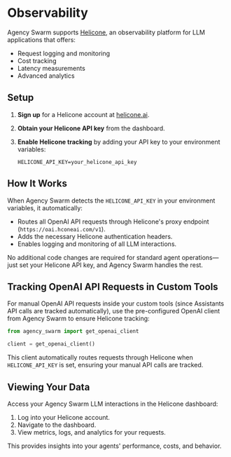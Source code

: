 # Observability

Agency Swarm supports [Helicone](https://www.helicone.ai/), an observability platform for LLM applications that offers:

- Request logging and monitoring
- Cost tracking
- Latency measurements
- Advanced analytics

## Setup

1. **Sign up** for a Helicone account at [helicone.ai](https://www.helicone.ai/).
2. **Obtain your Helicone API key** from the dashboard.
3. **Enable Helicone tracking** by adding your API key to your environment variables:

   ```env
   HELICONE_API_KEY=your_helicone_api_key
   ```

## How It Works

When Agency Swarm detects the `HELICONE_API_KEY` in your environment variables, it automatically:

- Routes all OpenAI API requests through Helicone's proxy endpoint (`https://oai.hconeai.com/v1`).
- Adds the necessary Helicone authentication headers.
- Enables logging and monitoring of all LLM interactions.

No additional code changes are required for standard agent operations—just set your Helicone API key, and Agency Swarm handles the rest.

## Tracking OpenAI API Requests in Custom Tools

For manual OpenAI API requests inside your custom tools (since Assistants API calls are tracked automatically), use the pre-configured OpenAI client from Agency Swarm to ensure Helicone tracking:

```python
from agency_swarm import get_openai_client

client = get_openai_client()
```

This client automatically routes requests through Helicone when `HELICONE_API_KEY` is set, ensuring your manual API calls are tracked.

## Viewing Your Data

Access your Agency Swarm LLM interactions in the Helicone dashboard:

1. Log into your Helicone account.
2. Navigate to the dashboard.
3. View metrics, logs, and analytics for your requests.

This provides insights into your agents' performance, costs, and behavior.

